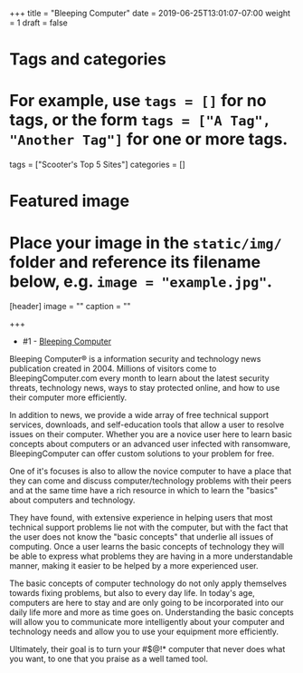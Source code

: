 +++
title = "Bleeping Computer"
date = 2019-06-25T13:01:07-07:00
weight = 1
draft = false

# Tags and categories
# For example, use `tags = []` for no tags, or the form `tags = ["A Tag", "Another Tag"]` for one or more tags.
tags = ["Scooter's Top 5 Sites"]
categories = []

# Featured image
# Place your image in the `static/img/` folder and reference its filename below, e.g. `image = "example.jpg"`.
[header]
image = ""
caption = ""

+++
- \#1 - [Bleeping Computer](https://www.bleepingcomputer.com/)

Bleeping Computer® is a information security and technology news publication created in 2004. Millions of visitors come to BleepingComputer.com every month to learn about the latest security threats, technology news, ways to stay protected online, and how to use their computer more efficiently.

In addition to news, we provide a wide array of free technical support services, downloads, and self-education tools that allow a user to resolve issues on their computer. Whether you are a novice user here to learn basic concepts about computers or an advanced user infected with ransomware, BleepingComputer can offer custom solutions to your problem for free.

One of it's focuses is also to allow the novice computer to have a place that they can come and discuss computer/technology problems with their peers and at the same time have a rich resource in which to learn the "basics" about computers and technology.

They have found, with extensive experience in helping users that most technical support problems lie not with the computer, but with the fact that the user does not know the "basic concepts" that underlie all issues of computing. Once a user learns the basic concepts of technology they will be able to express what problems they are having in a more understandable manner, making it easier to be helped by a more experienced user.

The basic concepts of computer technology do not only apply themselves towards fixing problems, but also to every day life. In today's age, computers are here to stay and are only going to be incorporated into our daily life more and more as time goes on. Understanding the basic concepts will allow you to communicate more intelligently about your computer and technology needs and allow you to use your equipment more efficiently.

Ultimately, their goal is to turn your #$@!* computer that never does what you want, to one that you praise as a well tamed tool.
